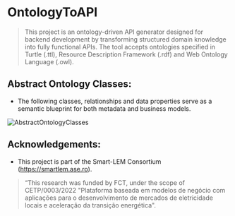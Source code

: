 # OntologyToAPI
> This project is an ontology-driven API generator designed for 
> backend development by transforming structured domain 
> knowledge into fully functional APIs. The tool accepts ontologies 
> specified in Turtle (.ttl), Resource Description Framework (.rdf)
> and Web Ontology Language (.owl).

## Abstract Ontology Classes:

- The following classes, relationships and data properties serve as a semantic blueprint for both metadata and business models.

<img src="https://raw.githubusercontent.com/JCGCosta/OntologyToAPI/refs/heads/feat/change-ontology-loading/Ontologies/2%20Smart-LEM%20Ontologies/Ontology%20Abstract%20Modules.jpg?raw=true" alt="AbstractOntologyClasses" title="Abstract Ontology Classes.">

## Acknowledgements:

- This project is part of the Smart-LEM Consortium (https://smartlem.ase.ro).

> “This research was funded by FCT, under the scope of CETP/0003/2022 "Plataforma
baseada em modelos de negócio com aplicações para o desenvolvimento de
mercados de eletricidade locais e aceleração da transição energética".